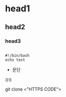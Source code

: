 # head1
## head2
### head3
``` shell

#!/bin/bash
echo test
```

- 문단


`강조`


git clone <"HTTPS CODE">